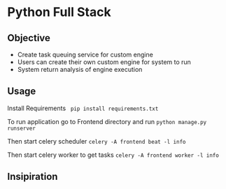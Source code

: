 # Python Full Stack

## Objective
- Create task queuing service for custom engine
- Users can create their own custom engine for system to run
- System return analysis of engine execution

## Usage

Install Requirements
``` pip install requirements.txt```

To run application go to Frontend directory and run
```python manage.py runserver```

Then start celery scheduler
```celery -A frontend beat -l info```

Then start celery worker to get tasks
```celery -A frontend worker -l info```

## Insipiration

<!-- [Science Flask](https://github.com/danielhomola/science_flask "Science Flaks Web App Template") -->
